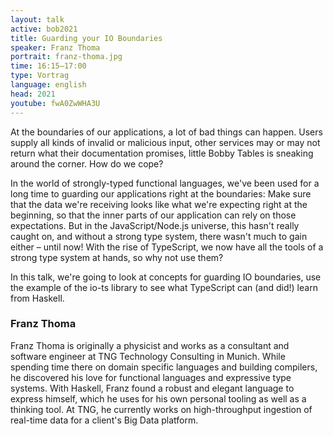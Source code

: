 ```yaml
---
layout: talk
active: bob2021
title: Guarding your IO Boundaries
speaker: Franz Thoma
portrait: franz-thoma.jpg
time: 16:15–17:00
type: Vortrag
language: english
head: 2021
youtube: fwA0ZwWHA3U
---
```


At the boundaries of our applications, a lot of bad things can
happen. Users supply all kinds of invalid or malicious input, other
services may or may not return what their documentation promises,
little Bobby Tables is sneaking around the corner. How do we cope?

In the world of strongly-typed functional languages, we've been used
for a long time to guarding our applications right at the boundaries:
Make sure that the data we're receiving looks like what we're
expecting right at the beginning, so that the inner parts of our
application can rely on those expectations. But in the
JavaScript/Node.js universe, this hasn't really caught on, and without
a strong type system, there wasn't much to gain either – until now!
With the rise of TypeScript, we now have all the tools of a strong
type system at hands, so why not use them?

In this talk, we're going to look at concepts for guarding IO
boundaries, use the example of the io-ts library to see what
TypeScript can (and did!) learn from Haskell.

### Franz Thoma

Franz Thoma is originally a physicist and works as a consultant and
software engineer at TNG Technology Consulting in Munich. While
spending time there on domain specific languages and building
compilers, he discovered his love for functional languages and
expressive type systems. With Haskell, Franz found a robust and
elegant language to express himself, which he uses for his own
personal tooling as well as a thinking tool. At TNG, he currently
works on high-throughput ingestion of real-time data for a client's
Big Data platform.



